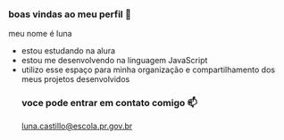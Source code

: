 ### boas vindas ao meu perfil 🖤

meu nome é luna

- estou estudando na alura
- estou me desenvolvendo na linguagem JavaScript
- utilizo esse espaço para minha organização e compartilhamento dos meus projetos desenvolvidos
  ### voce pode entrar em contato comigo 📫
  luna.castillo@escola.pr.gov.br
  
